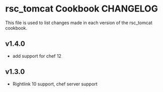 rsc_tomcat Cookbook CHANGELOG
==========================

This file is used to list changes made in each version of the rsc_tomcat cookbook.

v1.4.0
-----
- add support for chef 12

v1.3.0
------

- Rightlink 10 support, chef server support
